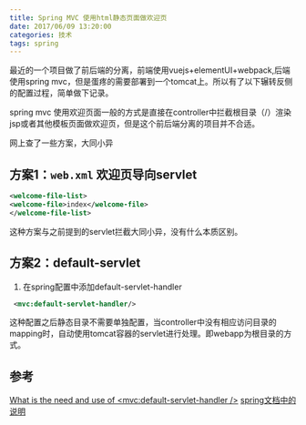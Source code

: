 ```yaml
---
title: Spring MVC 使用html静态页面做欢迎页
date: 2017/06/09 13:20:00
categories: 技术
tags: spring
---
```

最近的一个项目做了前后端的分离，前端使用vuejs+elementUI+webpack,后端使用spring mvc，但是蛋疼的需要部署到一个tomcat上。所以有了以下辗转反侧的配置过程，简单做下记录。

spring mvc 使用欢迎页面一般的方式是直接在controller中拦截根目录（/）渲染jsp或者其他模板页面做欢迎页，但是这个前后端分离的项目并不合适。

网上查了一些方案，大同小异

## 方案1：`web.xml` 欢迎页导向servlet

```xml
<welcome-file-list>
<welcome-file>index</welcome-file>
</welcome-file-list>
```
这种方案与之前提到的servlet拦截大同小异，没有什么本质区别。

## 方案2：default-servlet

1. 在spring配置中添加default-servlet-handler

```xml
 <mvc:default-servlet-handler/>
```

这种配置之后静态目录不需要单独配置，当controller中没有相应访问目录的mapping时，自动使用tomcat容器的servlet进行处理。即webapp为根目录的方式。


## 参考

[What is the need and use of <mvc:default-servlet-handler />](https://stackoverflow.com/questions/31346267/what-is-the-need-and-use-of-mvcdefault-servlet-handler)
[spring文档中的说明](http://docs.spring.io/spring/docs/current/spring-framework-reference/html/mvc.html#mvc-default-servlet-handler)
